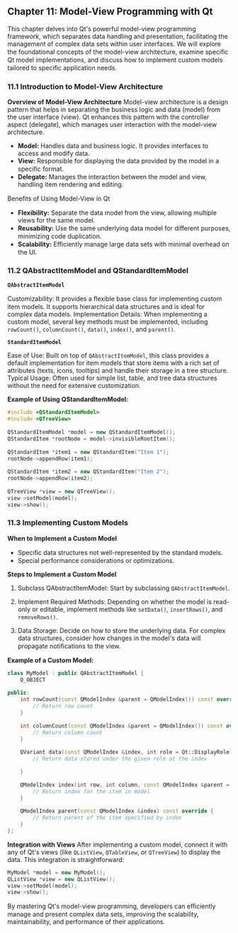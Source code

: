 

## Chapter 11: Model-View Programming with Qt

This chapter delves into Qt's powerful model-view programming framework, which separates data handling and presentation, facilitating the management of complex data sets within user interfaces. We will explore the foundational concepts of the model-view architecture, examine speciﬁc Qt model implementations, and discuss how to implement custom models tailored to speciﬁc application needs.

### 11.1 Introduction to Model-View Architecture

**Overview of Model-View Architecture** 
Model-view architecture is a design pattern that helps in separating the business logic and data (model) from the user interface (view). Qt enhances this pattern with the controller aspect (delegate), which manages user interaction with the model-view architecture.

* **Model:** Handles data and business logic. It provides interfaces to access and modify data.
* **View:** Responsible for displaying the data provided by the model in a speciﬁc format.
* **Delegate:** Manages the interaction between the model and view, handling item rendering and editing.

Beneﬁts of Using Model-View in Qt
* **Flexibility:** Separate the data model from the view, allowing multiple views for the same model.
* **Reusability:** Use the same underlying data model for diﬀerent purposes, minimizing code duplication.
* **Scalability:** Eﬃciently manage large data sets with minimal overhead on the UI.

### 11.2 QAbstractItemModel and QStandardItemModel

**`QAbstractItemModel`**

Customizability: It provides a ﬂexible base class for implementing custom item models. It supports hierarchical data structures and is ideal for complex data models.
Implementation Details: When implementing a custom model, several key methods must be implemented, including `rowCount()`, `columnCount()`, `data()`, `index()`, and `parent()`.

**`StandardItemModel`**

Ease of Use: Built on top of `QAbstractItemModel`, this class provides a default implementation for item models that store items with a rich set of attributes (texts, icons, tooltips) and handle their storage in a tree structure.
Typical Usage: Often used for simple list, table, and tree data structures without the need for extensive customization.

**Example of Using QStandardItemModel:**

```cpp
#include <QStandardItemModel>
#include <QTreeView> 
 
QStandardItemModel *model = new QStandardItemModel(); 
QStandardItem *rootNode = model->invisibleRootItem(); 
 
QStandardItem *item1 = new QStandardItem("Item 1"); 
rootNode->appendRow(item1); 
 
QStandardItem *item2 = new QStandardItem("Item 2"); 
rootNode->appendRow(item2); 
 
QTreeView *view = new QTreeView(); 
view->setModel(model); 
view->show(); 
```

### 11.3 Implementing Custom Models

**When to Implement a Custom Model**
- Speciﬁc data structures not well-represented by the standard models.
- Special performance considerations or optimizations.

**Steps to Implement a Custom Model**
1. Subclass QAbstractItemModel: Start by subclassing `QAbstractItemModel`.
2. Implement Required Methods: Depending on whether the model is read-only or editable, implement methods like `setData()`, `insertRows()`, and `removeRows()`.

3. Data Storage: Decide on how to store the underlying data. For complex data structures, consider how changes in the model's data will propagate notiﬁcations to the view.

**Example of a Custom Model:**

```cpp
class MyModel : public QAbstractItemModel { 
    Q_OBJECT 
 
public: 
    int rowCount(const QModelIndex &parent = QModelIndex()) const override { 
        // Return row count 
    } 
 
    int columnCount(const QModelIndex &parent = QModelIndex()) const override { 
        // Return column count 
    } 
 
    QVariant data(const QModelIndex &index, int role = Qt::DisplayRole) const override { 
        // Return data stored under the given role at the index 

    } 
 
    QModelIndex index(int row, int column, const QModelIndex &parent = QModelIndex()) const override { 
        // Return index for the item in model 
    } 
 
    QModelIndex parent(const QModelIndex &index) const override { 
        // Return parent of the item specified by index 
    } 
}; 
```

**Integration with Views**
After implementing a custom model, connect it with any of Qt's views (like `QListView`, `QTableView`, or `QTreeView`) to display the data. This integration is straightforward:

```cpp
MyModel *model = new MyModel(); 
QListView *view = new QListView(); 
view->setModel(model); 
view->show(); 
```

By mastering Qt's model-view programming, developers can eﬃciently manage and present complex data sets, improving the scalability, maintainability, and performance of their applications.
